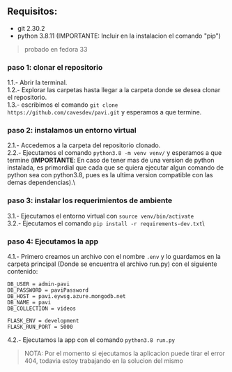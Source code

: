 ## Requisitos:
* git 2.30.2 
* python 3.8.11 (IMPORTANTE: Incluir en la instalacion el comando "pip")

> probado en fedora 33

### paso 1: clonar el repositorio
1.1.- Abrir la terminal.\
1.2.- Explorar las carpetas hasta llegar a la carpeta donde se desea clonar el repositorio.\
1.3.- escribimos el comando `git clone https://github.com/cavesdev/pavi.git` y esperamos a que termine.

### paso 2: instalamos un entorno virtual
2.1.- Accedemos a la carpeta del repositorio clonado.\
2.2.- Ejecutamos el comando `python3.8 -m venv venv/` y esperamos a que termine (**IMPORTANTE**: En caso de tener mas de una version de python instalada, es primordial que cada que se quiera ejecutar algun comando de python sea con python3.8, pues es la ultima version compatible con las demas dependencias).\


### paso 3: instalar los requerimientos de ambiente
3.1.- Ejecutamos el entorno virtual con `source venv/bin/activate`\
3.2.- Ejecutamos el comando `pip install -r requirements-dev.txt`\

### paso 4: Ejecutamos la app
4.1.- Primero creamos un archivo con el nombre `.env` y lo guardamos en la carpeta principal (Donde se encuentra el archivo run.py) con el siguiente contenido:
```
DB_USER = admin-pavi
DB_PASSWORD = paviPassword
DB_HOST = pavi.eywsg.azure.mongodb.net
DB_NAME = pavi
DB_COLLECTION = videos

FLASK_ENV = development
FLASK_RUN_PORT = 5000
```
4.2.- Ejecutamos la app con el comando `python3.8 run.py`

> NOTA: Por el momento si ejecutamos la aplicacion puede tirar el error 404, todavia estoy trabajando en la solucion del mismo
